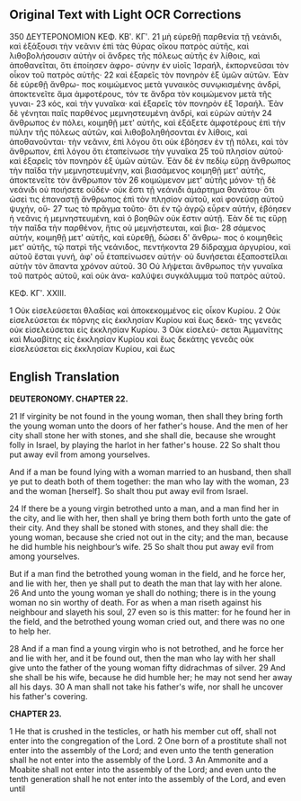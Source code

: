 ## Original Text with Light OCR Corrections

350 ΔΕΥΤΕΡΟΝΟΜΙΟΝ ΚΕΦ. ΚΒʹ. ΚΓʹ.
21 μὴ εὑρεθῇ παρθενία τῇ νεάνιδι, καὶ ἐξάξουσι τὴν νεᾶνιν ἐπὶ τὰς
     θύρας οἴκου πατρὸς αὐτῆς, καὶ λιθοβολήσουσιν αὐτὴν οἱ ἄνδρες
     τῆς πόλεως αὐτῆς ἐν λίθοις, καὶ ἀποθανεῖται, ὅτι ἐποίησεν ἀφρο-
     σύνην ἐν υἱοῖς Ἰσραήλ, ἐκπορνεῦσαι τὸν οἶκον τοῦ πατρὸς αὐτῆς·
22 καὶ ἐξαρεῖς τὸν πονηρὸν ἐξ ὑμῶν αὐτῶν. Ἐὰν δὲ εὑρεθῇ ἄνθρω-
     πος κοιμώμενος μετὰ γυναικὸς συνῳκισμένης ἀνδρί, ἀποκτενεῖτε
     ἅμα ἀμφοτέρους, τόν τε ἄνδρα τὸν κοιμώμενον μετὰ τῆς γυναι-
23 κός, καὶ τὴν γυναῖκα· καὶ ἐξαρεῖς τὸν πονηρὸν ἐξ Ἰσραήλ. Ἐὰν
     δὲ γένηται παῖς παρθένος μεμνηστευμένη ἀνδρί, καὶ εὑρὼν αὐτὴν
24 ἄνθρωπος ἐν πόλει, κοιμηθῇ μετ' αὐτῆς, καὶ ἐξάξετε ἀμφοτέρους
     ἐπὶ τὴν πύλην τῆς πόλεως αὐτῶν, καὶ λιθοβοληθήσονται ἐν λίθοις,
     καὶ ἀποθανοῦνται· τὴν νεᾶνιν, ἐπὶ λόγου ὅτι οὐκ ἐβόησεν ἐν τῇ
     πόλει, καὶ τὸν ἄνθρωπον, ἐπὶ λόγου ὅτι ἐταπείνωσε τὴν γυναῖκα
25 τοῦ πλησίον αὐτοῦ· καὶ ἐξαρεῖς τὸν πονηρὸν ἐξ ὑμῶν αὐτῶν. Ἐὰν
     δὲ ἐν πεδίῳ εὕρῃ ἄνθρωπος τὴν παῖδα τὴν μεμνηστευμένην, καὶ
     βιασάμενος κοιμηθῇ μετ' αὐτῆς, ἀποκτενεῖτε τὸν ἄνθρωπον τὸν
26 κοιμώμενον μετ' αὐτῆς μόνον· τῇ δὲ νεάνιδι οὐ ποιήσετε οὐδέν·
     οὐκ ἔστι τῇ νεάνιδι ἁμάρτημα θανάτου· ὅτι ὡσεὶ τις ἐπαναστῇ
     ἄνθρωπος ἐπὶ τὸν πλησίον αὐτοῦ, καὶ φονεύσῃ αὐτοῦ ψυχήν, οὕ-
27 τως τὸ πρᾶγμα τοῦτο· ὅτι ἐν τῷ ἀγρῷ εὗρεν αὐτήν, ἐβόησεν ἡ
     νεᾶνις ἡ μεμνηστευμένη, καὶ ὁ βοηθῶν οὐκ ἔστιν αὐτῇ. Ἐὰν δέ
     τις εὕρῃ τὴν παῖδα τὴν παρθένον, ἥτις οὐ μεμνήστευται, καὶ βια-
28 σάμενος αὐτήν, κοιμηθῇ μετ' αὐτῆς, καὶ εὑρεθῇ, δώσει δ' ἄνθρω-
     πος ὁ κοιμηθεὶς μετ' αὐτῆς, τῷ πατρὶ τῆς νεάνιδος, πεντήκοντα
29 δίδραχμα ἀργυρίου, καὶ αὐτοῦ ἔσται γυνή, ἀφ' οὗ ἐταπείνωσεν
     αὐτήν· οὐ δυνήσεται ἐξαποστεῖλαι αὐτὴν τὸν ἅπαντα χρόνον αὐτοῦ.
30 Οὐ λήψεται ἄνθρωπος τὴν γυναῖκα τοῦ πατρὸς αὐτοῦ, καὶ οὐκ ἀνα-
     καλύψει συγκάλυμμα τοῦ πατρὸς αὐτοῦ.

ΚΕΦ. ΚΓʹ. XXIII.

1 Οὐκ εἰσελεύσεται θλαδίας καὶ ἀποκεκομμένος εἰς οἶκον Κυρίου.
2 Οὐκ εἰσελεύσεται ἐκ πόρνης εἰς ἐκκλησίαν Κυρίου καὶ ἕως δεκά-
     της γενεᾶς οὐκ εἰσελεύσεται εἰς ἐκκλησίαν Κυρίου.
3 Οὐκ εἰσελεύ-
     σεται Ἀμμανίτης καὶ Μωαβίτης εἰς ἐκκλησίαν Κυρίου καὶ ἕως
     δεκάτης γενεᾶς οὐκ εἰσελεύσεται εἰς ἐκκλησίαν Κυρίου, καὶ ἕως

## English Translation

**DEUTERONOMY. CHAPTER 22.**

21 If virginity be not found in the young woman, then shall they bring forth the young woman unto the doors of her father's house. And the men of her city shall stone her with stones, and she shall die, because she wrought folly in Israel, by playing the harlot in her father's house.
22 So shalt thou put away evil from among yourselves.

And if a man be found lying with a woman married to an husband, then shall ye put to death both of them together: the man who lay with the woman,
23 and the woman [herself]. So shalt thou put away evil from Israel.

24 If there be a young virgin betrothed unto a man, and a man find her in the city, and lie with her, then shall ye bring them both forth unto the gate of their city. And they shall be stoned with stones, and they shall die: the young woman, because she cried not out in the city; and the man, because he did humble his neighbour’s wife.
25 So shalt thou put away evil from among yourselves.

But if a man find the betrothed young woman in the field, and he force her, and lie with her, then ye shall put to death the man that lay with her alone.
26 And unto the young woman ye shall do nothing; there is in the young woman no sin worthy of death. For as when a man riseth against his neighbour and slayeth his soul,
27 even so is this matter: for he found her in the field, and the betrothed young woman cried out, and there was no one to help her.

28 And if a man find a young virgin who is not betrothed, and he force her and lie with her, and it be found out, then the man who lay with her shall give unto the father of the young woman fifty didrachmas of silver.
29 And she shall be his wife, because he did humble her; he may not send her away all his days.
30 A man shall not take his father's wife, nor shall he uncover his father's covering.

**CHAPTER 23.**

1 He that is crushed in the testicles, or hath his member cut off, shall not enter into the congregation of the Lord.
2 One born of a prostitute shall not enter into the assembly of the Lord; and even unto the tenth generation shall he not enter into the assembly of the Lord.
3 An Ammonite and a Moabite shall not enter into the assembly of the Lord; and even unto the tenth generation shall he not enter into the assembly of the Lord, and even until